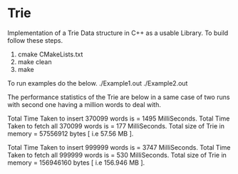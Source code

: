 # Trie

Implementation of a Trie Data structure in C++ as a usable Library.
To build follow these steps.
1. cmake CMakeLists.txt
2. make clean
3. make

To run examples do the below.
./Example1.out
./Example2.out

The performance statistics of the Trie are below in a same case of two runs with second one having a million words to deal with.

Total Time Taken to insert 370099 words is = 1495 MilliSeconds.
Total Time Taken to fetch all 370099 words is = 177 MilliSeconds.
Total size of Trie in memory = 57556912 bytes [ i.e 57.56 MB ].

Total Time Taken to insert 999999 words is = 3747 MilliSeconds.
Total Time Taken to fetch all 999999 words is = 530 MilliSeconds.
Total size of Trie in memory = 156946160 bytes [ i.e 156.946 MB ].

